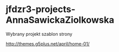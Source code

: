 # jfdzr3-projects-AnnaSawickaZiolkowska

Wybrany projekt szablon strony

http://themes.g5plus.net/april/home-01/